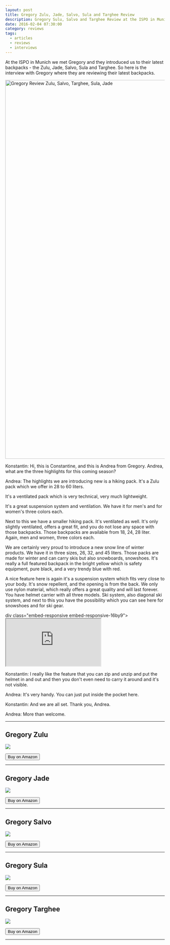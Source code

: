 ```yaml
---
layout: post
title: Gregory Zulu, Jade, Salvo, Sula and Targhee Review
description: Gregory Sulu, Salvo and Targhee Review at the ISPO in Munich
date: 2016-02-04 07:30:00
category: reviews
tags:
  - articles
  - reviews
  - interviews
---
```

At the ISPO in Munich we met Gregory and they introduced us to their latest backpacks - the Zulu, Jade, Salvo, Sula and Targhee. So here is the interview with Gregory where they are reviewing their latest backpacks.

<a data-flickr-embed="true"  href="https://www.flickr.com/photos/90204224@N07/32816692122/in/album-72157663341526010/" title="Gregory Review Zulu, Salvo, Targhee, Sula, Jade"><img src="https://c1.staticflickr.com/3/2788/32816692122_d1ead9949f_k.jpg" width="2048" height="1197" alt="Gregory Review Zulu, Salvo, Targhee, Sula, Jade"></a><script async src="//embedr.flickr.com/assets/client-code.js" charset="utf-8"></script>

<!--more-->

Konstantin: Hi, this is Constantine, and this is Andrea from Gregory. Andrea, what are the three highlights for this coming season?

Andrea:	The highlights we are introducing new is a hiking pack. It's a Zulu pack which we offer in 28 to 60 liters.

It's a ventilated pack which is very technical, very much lightweight.

It's a great suspension system and ventilation. We have it for men's and for women's three colors each.

Next to this we have a smaller hiking pack. It's ventilated as well. It's only slightly ventilated, offers a great fit, and you do not lose any space with those backpacks. Those backpacks are available from 18, 24, 28 liter. Again, men and women, three colors each.

We are certainly very proud to introduce a new snow line of winter products. We have it in three sizes, 26, 32, and 45 liters. Those packs are made for winter and can carry skis but also snowboards, snowshoes. It's really a full featured backpack in the bright yellow which is safety equipment, pure black, and a very trendy blue with red.

A nice feature here is again it's a suspension system which fits very close to your body. It's snow repellent, and the opening is from the back. We only use nylon material, which really offers a great quality and will last forever. You have helmet carrier with all three models. Ski system, also diagonal ski system, and next to this you have the possibility which you can see here for snowshoes and for ski gear.

div class="embed-responsive embed-responsive-16by9">
    <iframe class="embed-responsive-item" src="https://www.youtube.com/embed/m7l1t35mKRg"></iframe>
</div>

Konstantin: I really like the feature that you can zip and unzip and put the helmet in and out and then you don't even need to carry it around and it's not visible.

Andrea:	It's very handy. You can just put inside the pocket here.

Konstantin:	And we are all set. Thank you, Andrea.

Andrea:	More than welcome.

---

## Gregory Zulu
<a rel="nofollow" target="_blank"  href="https://www.amazon.com/gp/product/B015SBL9GE/ref=as_li_tl?ie=UTF8&camp=1789&creative=9325&creativeASIN=B015SBL9GE&linkCode=as2&tag=hikeve-20&linkId=08299d279cf2752fb7b116c34dc188e4"><img border="0" src="//ws-na.amazon-adsystem.com/widgets/q?_encoding=UTF8&MarketPlace=US&ASIN=B015SBL9GE&ServiceVersion=20070822&ID=AsinImage&WS=1&Format=_SL250_&tag=hikeve-20" ></a><img src="//ir-na.amazon-adsystem.com/e/ir?t=hikeve-20&l=am2&o=1&a=B015SBL9GE" width="1" height="1" border="0" alt="" style="border:none !important; margin:0px !important;" />

<a href="http://amzn.to/2ltxHwt" rel="nofollow"><button type="button" class="btn btn-danger">Buy on Amazon</button></a>

---

## Gregory Jade
<a rel="nofollow" target="_blank"  href="https://www.amazon.com/gp/product/B015SBNL9C/ref=as_li_tl?ie=UTF8&camp=1789&creative=9325&creativeASIN=B015SBNL9C&linkCode=as2&tag=hikeve-20&linkId=bb36963f685e16f5d9829695100facea"><img border="0" src="//ws-na.amazon-adsystem.com/widgets/q?_encoding=UTF8&MarketPlace=US&ASIN=B015SBNL9C&ServiceVersion=20070822&ID=AsinImage&WS=1&Format=_SL250_&tag=hikeve-20" ></a><img src="//ir-na.amazon-adsystem.com/e/ir?t=hikeve-20&l=am2&o=1&a=B015SBNL9C" width="1" height="1" border="0" alt="" style="border:none !important; margin:0px !important;" />

<a href="http://amzn.to/2lhiZ9L" rel="nofollow"><button type="button" class="btn btn-danger">Buy on Amazon</button></a>

---

## Gregory Salvo
<a rel="nofollow" target="_blank"  href="https://www.amazon.com/gp/product/B015SBOH40/ref=as_li_tl?ie=UTF8&camp=1789&creative=9325&creativeASIN=B015SBOH40&linkCode=as2&tag=hikeve-20&linkId=47c7e7ceb98518728c78fbe7d9369f20"><img border="0" src="//ws-na.amazon-adsystem.com/widgets/q?_encoding=UTF8&MarketPlace=US&ASIN=B015SBOH40&ServiceVersion=20070822&ID=AsinImage&WS=1&Format=_SL250_&tag=hikeve-20" ></a><img src="//ir-na.amazon-adsystem.com/e/ir?t=hikeve-20&l=am2&o=1&a=B015SBOH40" width="1" height="1" border="0" alt="" style="border:none !important; margin:0px !important;" />

<a href="http://amzn.to/2ltEarb" rel="nofollow"><button type="button" class="btn btn-danger">Buy on Amazon</button></a>

---

## Gregory Sula
<a rel="nofollow" target="_blank"  href="https://www.amazon.com/gp/product/B015SBOO4S/ref=as_li_tl?ie=UTF8&camp=1789&creative=9325&creativeASIN=B015SBOO4S&linkCode=as2&tag=hikeve-20&linkId=61f2e9f0de0e1f42eb093be66eb22182"><img border="0" src="//ws-na.amazon-adsystem.com/widgets/q?_encoding=UTF8&MarketPlace=US&ASIN=B015SBOO4S&ServiceVersion=20070822&ID=AsinImage&WS=1&Format=_SL250_&tag=hikeve-20" ></a><img src="//ir-na.amazon-adsystem.com/e/ir?t=hikeve-20&l=am2&o=1&a=B015SBOO4S" width="1" height="1" border="0" alt="" style="border:none !important; margin:0px !important;" />

<a href="http://amzn.to/2kJdHlg" rel="nofollow"><button type="button" class="btn btn-danger">Buy on Amazon</button></a>

---

## Gregory Targhee
<a target="_blank"  href="https://www.amazon.com/gp/product/B00SH2JWSO/ref=as_li_tl?ie=UTF8&camp=1789&creative=9325&creativeASIN=B00SH2JWSO&linkCode=as2&tag=hikeve-20&linkId=cd7c88e239abc4b66ba786bd438cbdba" rel="nofollow"><img border="0" src="//ws-na.amazon-adsystem.com/widgets/q?_encoding=UTF8&MarketPlace=US&ASIN=B00SH2JWSO&ServiceVersion=20070822&ID=AsinImage&WS=1&Format=_SL250_&tag=hikeve-20" ></a><img src="//ir-na.amazon-adsystem.com/e/ir?t=hikeve-20&l=am2&o=1&a=B00SH2JWSO" width="1" height="1" border="0" alt="" style="border:none !important; margin:0px !important;" />

<a href="http://amzn.to/2lUZYgm" rel="nofollow"><button type="button" class="btn btn-danger">Buy on Amazon</button></a>

---

<script type="text/javascript">
amzn_assoc_placement = "adunit0";
amzn_assoc_search_bar = "true";
amzn_assoc_tracking_id = "hikeve-20";
amzn_assoc_search_bar_position = "bottom";
amzn_assoc_ad_mode = "search";
amzn_assoc_ad_type = "smart";
amzn_assoc_marketplace = "amazon";
amzn_assoc_region = "US";
amzn_assoc_title = "Shop Related Products";
amzn_assoc_default_search_phrase = "Gregory backpack";
amzn_assoc_default_category = "All";
amzn_assoc_debug = "false";
amzn_assoc_ead = "0";
amzn_assoc_linkid = "df3f7653d6ee351da071684cab838e20";
</script>
<script src="//z-na.amazon-adsystem.com/widgets/onejs?MarketPlace=US"></script>
